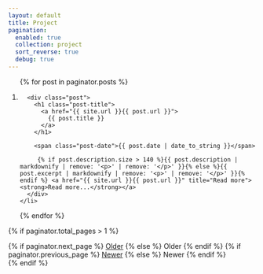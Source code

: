 ```yaml
---
layout: default
title: Project
pagination:
  enabled: true
  collection: project
  sort_reverse: true
  debug: true
---
```


<!-- <div class="posts">
  {% for post in paginator.posts %}
  <div class="post">
    <h1 class="post-title">
      <a href="{{ site.url }}{{ post.url }}">
        {{ post.title }}
      </a>
    </h1>

    <span class="post-date">{{ post.date | date_to_string }}</span>

     {% if post.description.size > 140 %}{{ post.description | markdownify | remove: '<p>' | remove: '</p>' }}{% else %}{{ post.excerpt | markdownify | remove: '<p>' | remove: '</p>' }}{% endif %} <a href="{{ site.url }}{{ post.url }}" title="Read more"><strong>Read more...</strong></a>
  </div>
  {% endfor %}
</div> -->

<ol class="blog-list posts">
  {% for post in paginator.posts %}
    <!-- <li class="post post-{{ post.column }}-column"> -->
    <li class="post {% cycle 'post-2-column', 'post-1-column is-in-last-column', 'post-1-column', 'post-1-column', 'post-1-column is-in-last-column', 'post-1-column', 'post-1-column', 'post-1-column is-in-last-column' %}">
    
      <div class="post">
        <h1 class="post-title">
          <a href="{{ site.url }}{{ post.url }}">
            {{ post.title }}
          </a>
        </h1>

        <span class="post-date">{{ post.date | date_to_string }}</span>

         {% if post.description.size > 140 %}{{ post.description | markdownify | remove: '<p>' | remove: '</p>' }}{% else %}{{ post.excerpt | markdownify | remove: '<p>' | remove: '</p>' }}{% endif %} <a href="{{ site.url }}{{ post.url }}" title="Read more"><strong>Read more...</strong></a>
      </div>
    </li>

  {% endfor %}
</ol>

{% if paginator.total_pages > 1 %}
	<div class="pagination">
		{% if paginator.next_page %}
			<a class="pagination-item older" href="{{ paginator.next_page_path | prepend: site.baseurl }}">Older</a>
		{% else %}
			<span class="pagination-item older">Older</span>
		{% endif %}
		{% if paginator.previous_page %}
			<a class="pagination-item newer" href="{{ paginator.previous_page_path | prepend: site.baseurl }}">Newer</a>
		{% else %}
			<span class="pagination-item newer">Newer</span>
		{% endif %}
	</div>
{% endif %}

